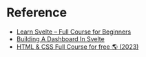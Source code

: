 # Reference 
- [Learn Svelte – Full Course for Beginners][1]
- [Building A Dashboard In Svelte][2]
- [HTML & CSS Full Course for free 🌎 (2023)][3]

[1]: https://www.youtube.com/watch?v=UGBJHYpHPvA
[2]: https://dev.to/geeksrishti/building-a-dashboard-in-svelte-2fkp
[3]: https://www.youtube.com/watch?v=HGTJBPNC-Gw